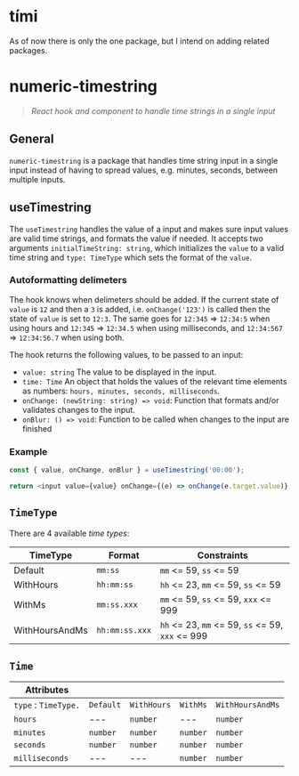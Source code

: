 # tími

As of now there is only the one package, but I intend on adding related packages.

# numeric-timestring

> _React hook and component to handle time strings in a single input_

## General

`numeric-timestring` is a package that handles time string input in a single input instead of having to spread values, e.g. minutes, seconds, between multiple inputs.

## useTimestring

The `useTimestring` handles the value of a input and makes sure input values are valid time strings, and formats the value if needed. It accepts two arguments `initialTimeString: string`, which initializes the `value` to a valid time string and `type: TimeType` which sets the format of the `value`.

### Autoformatting delimeters

The hook knows when delimeters should be added. If the current state of `value` is `12` and then a `3` is added, i.e. `onChange('123')` is called then the state of `value` is set to `12:3`. The same goes for `12:345` => `12:34:5` when using hours and `12:345` => `12:34.5` when using milliseconds, and `12:34:567` => `12:34:56.7` when using both.

The hook returns the following values, to be passed to an input:

- `value: string` The value to be displayed in the input.
- `time: Time` An object that holds the values of the relevant time elements as numbers: `hours, minutes, seconds, milliseconds`.
- `onChange: (newString: string) => void`: Function that formats and/or validates changes to the input.
- `onBlur: () => void`: Function to be called when changes to the input are finished

### Example

```typescript
const { value, onChange, onBlur } = useTimestring('00:00');

return <input value={value} onChange={(e) => onChange(e.target.value)} onBlur={onBlur} />;
```

## `TimeType`

There are 4 available _time types_:

| TimeType       | Format         | Constraints                                      |
| -------------- | -------------- | ------------------------------------------------ |
| Default        | `mm:ss`        | `mm` <= 59, `ss` <= 59                           |
| WithHours      | `hh:mm:ss`     | `hh` <= 23, `mm` <= 59, `ss` <= 59               |
| WithMs         | `mm:ss.xxx`    | `mm` <= 59, `ss` <= 59, `xxx` <= 999             |
| WithHoursAndMs | `hh:mm:ss.xxx` | `hh` <= 23, `mm` <= 59, `ss` <= 59, `xxx` <= 999 |

## `Time`

| Attributes           |           |             |          |                  |
| -------------------- | --------- | ----------- | -------- | ---------------- |
| `type` : `TimeType.` | `Default` | `WithHours` | `WithMs` | `WithHoursAndMs` |
| `hours`              | ---       | `number`    | ---      | `number`         |
| `minutes`            | `number`  | `number`    | `number` | `number`         |
| `seconds`            | `number`  | `number`    | `number` | `number`         |
| `milliseconds`       | ---       | ---         | `number` | `number`         |
